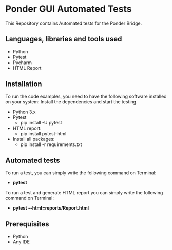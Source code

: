 # Ponder GUI Automated Tests
This Repository contains Automated tests for the Ponder Bridge.

## Languages, libraries and tools used
- Python
- Pytest 
- Pycharm
- HTML Report

## Installation
To run the code examples, you need to have the following software installed on your system:
Install the dependencies and start the testing.

- Python 3.x
- Pytest
  - pip install -U pytest
- HTML report:
  - pip install pytest-html
- Install all packages:
  - pip install -r requirements.txt

## Automated tests
To run a test, you can simply write the following command on Terminal:
- **pytest**

To run a test and generate HTML report you can simply write the following command on Terminal:
- **pytest --html=reports/Report.html**

## Prerequisites
- Python 
- Any IDE